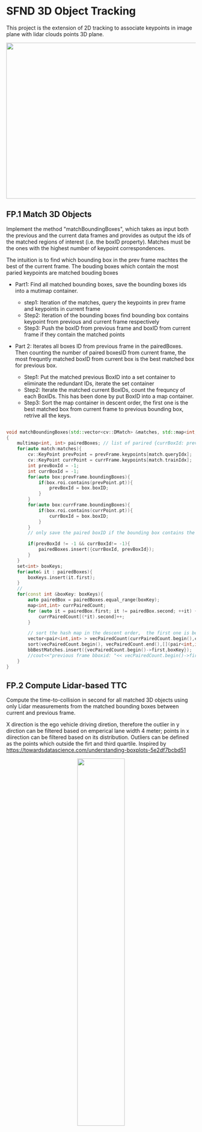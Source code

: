 # SFND 3D Object Tracking

This project is the extension of 2D tracking to associate keypoints in image plane with lidar clouds points 3D plane.  

<img src="images/course_code_structure.png" width="779" height="414" />

## FP.1 Match 3D Objects
Implement the method "matchBoundingBoxes", which takes as input both the previous and the current data frames and provides as output the ids of the matched regions of interest (i.e. the boxID property). Matches must be the ones with the highest number of keypoint correspondences.

The intuition is to find which bounding box in the prev frame machtes the best of the current frame. 
The bouding boxes which contain the most paried keypoints are matched bouding boxes
* Part1: Find all matched bounding boxes, save the bounding boxes ids into a mutimap container.
    * step1: Iteration of the matches, query the keypoints in prev frame and keypoints in  current frame
    * Step2: Iteration of the bounding boxes find bounding box contains keypoint from previous and current frame respectively
    * Step3: Push the boxID from previous frame and boxID from current  frame if they contain  the matched points

* Part 2: Iterates all boxes ID from previous frame in the pairedBoxes. Then counting the number of paired boxesID from current frame,  the most frequntly matched boxID from current box is the best matched box for previous box.

    * Step1: Put the matched previous BoxID into a set container to eliminate the redundant IDs, iterate the set container
    * Step2: Iterate the matched current BoxIDs, count the frequncy of each BoxIDs. This has been done by put BoxID into a map container.
    * Step3: Sort the  map  container in descent order, the first one is the best matched box from current frame to previous bounding box, retrive all the keys.

```c++   
    
void matchBoundingBoxes(std::vector<cv::DMatch> &matches, std::map<int, int> &bbBestMatches, DataFrame &prevFrame, DataFrame &currFrame)
{
    multimap<int, int> pairedBoxes; // list of parired {currBoxId: prevBoxId}, allows redudent keys
    for(auto match:matches){
        cv::KeyPoint prevPoint = prevFrame.keypoints[match.queryIdx];
        cv::KeyPoint currPoint = currFrame.keypoints[match.trainIdx];
        int prevBoxId = -1;
        int currBoxId = -1;
        for(auto box:prevFrame.boundingBoxes){
            if(box.roi.contains(prevPoint.pt)){
                prevBoxId = box.boxID;
            }
        }
        for(auto box:currFrame.boundingBoxes){
            if(box.roi.contains(currPoint.pt)){
                currBoxId = box.boxID;
            }
        }
        // only save the paired boxID if the bounding box contains the paired keypoints both the previous frame and current frame.

        if(prevBoxId != -1 && currBoxId!= -1){
            pairedBoxes.insert({currBoxId, prevBoxId});
        }
    }
    set<int> boxKeys;
    for(auto& it : pairedBoxes){
        boxKeys.insert(it.first);
    }
    //
    for(const int &boxKey: boxKeys){
        auto pairedBox = pairedBoxes.equal_range(boxKey);
        map<int,int> currPairedCount;
        for (auto it = pairedBox.first; it != pairedBox.second; ++it) {
            currPairedCount[(*it).second]++;
        }

        // sort the hash map in the descent order,  the first one is best matched bouding box position
        vector<pair<int,int> > vecPairedCount(currPairedCount.begin(),currPairedCount.end());
        sort(vecPairedCount.begin(), vecPairedCount.end(),[](pair<int,int> a, pair<int,int> b){ return a.second > b.second;}); 
        bbBestMatches.insert({vecPairedCount.begin()->first,boxKey});
        //cout<<"previous frame bboxid: "<< vecPairedCount.begin()->first<<" current frame bbox id: "<<boxKey<<endl;
    }
}
```




## FP.2 Compute Lidar-based TTC

Compute the time-to-collision in second for all matched 3D objects using only Lidar measurements from the matched bounding boxes between current and previous frame.

X direction is the ego vehicle driving diretion, therefore the outlier in y dirction can be filtered 
based on emperical lane width 4 meter; 
points in x diirection can be filtered  based  on its  distribution. Outliers can be defined as
the points which outside the firt and third quartile. Inspired by https://towardsdatascience.com/understanding-boxplots-5e2df7bcbd51

<p align="center">

<img src="images/assets/boxplot.png" align="center" width=50% height=50% />
 
 </p>

Step1:Filter points not into the same lane with ego vehicle,
Put the previous points and current points in x direction respectively.
Step2: Find the mean and standard deviation of previous points and current points.
Step3: filter all the outside teh first quartile and third quartile of the distribution
Step4: Caculate the mean value of the filtered points, then caculate the  TTC = d1 * delta(t) / (d0 - d1)
  
```c++
void computeTTCLidar(std::vector<LidarPoint> &lidarPointsPrev,
                     std::vector<LidarPoint> &lidarPointsCurr, double frameRate, double &TTC)
{
    int lane = 4;
    vector<double> prevPointX;
    for(auto it : lidarPointsPrev){
        if(abs(it.y) < lane/2) prevPointX.push_back(it.x);
    }
    vector<double> currPointX;
    for(auto it : lidarPointsCurr){
        if(abs(it.y) < lane/2) currPointX.push_back(it.x);
    }
    //based on the six sigma to filter the outlier of x
    //calcualte the mean of lidar  point in x

    removeOutlier(prevPointX);
    removeOutlier(currPointX);

    double d0 = 1e9;
    double d1 = 1e9;
    for (auto it: prevPointX)
    {
        d0 = d0 > it ? it : d0;
    }

    for (auto it: currPointX)
    {
        d1 = d1 > it ? it : d1;
    }
    
    // TTC = d1 * delta(t) / (d0 - d1)
    TTC = d1/(frameRate*(d0-d1));
}
```

### Remove Outliers Function
```c++

void removeOutlier(vector<double> & vect){
    double vectMean = accumulate(vect.begin(), vect.end(),0.0) / vect.size();
    double vectResidual = 0.0;
    for(auto it : vect){
        vectResidual += (it - vectMean) * (it - vectMean); 
    }
    double vectStd = sqrt(vectResidual / (vect.size()-1));
    vector<double> tempVect;
    const double upperFactor = 2.698;
    for(auto it:vect){
        if(abs(it-vectMean) < upperFactor * vectStd){
            tempVect.push_back(it);
        }
    }
    vect =  tempVect;
}

```


## FP.3 Associate Keypoint Correspondences with Bounding Boxes
Prepare the TTC computation based on camera measurements by associating keypoint correspondences to the bounding boxes which enclose them. All matches which satisfy this condition must be added to a vector in the respective bounding box.

There are total tow tasks need to be achieved. 
* Task1: Filter all matached keypoits which are inside the bounding boxes in the current frame.
  * S1: Iterate all the machted keypoints 
  * S2: Push the matched keypoint into the withinMatches vector when it inside the current bounding box
* Task2: Calculate the mean value of the euclidean distance of all the matched keypoints into the bounding box
* Task3: Iterate all the withinMatches, push the matched keypoints to bounding box kptMatches when the distance is less than mean euclidean value.

```c++
// associate a given bounding box with the keypoints it contains
void clusterKptMatchesWithROI(BoundingBox &boundingBox, std::vector<cv::KeyPoint> &kptsPrev, std::vector<cv::KeyPoint> &kptsCurr, std::vector<cv::DMatch> &kptMatches)
{
    // ...
    // filtering outside the bouding box
    vector<cv::DMatch> withinMatches;
    for(auto kptMatch:kptMatches){
        cv::KeyPoint currPoints =  kptsCurr[kptMatch.trainIdx];
        if(boundingBox.roi.contains(currPoints.pt)){
            withinMatches.push_back(kptMatch);
        }
    }
    // calculate the distance
    double meanDistance = 0;
    for(auto match:withinMatches){
        meanDistance += match.distance;
    }

    if(withinMatches.size() !=0 ){
        meanDistance = meanDistance / withinMatches.size();
    }
    // only the paired keypoints with distance less than the mean distance will be kept.
    for(auto match:withinMatches){
        if(match.distance < meanDistance){
            boundingBox.kptMatches.push_back(match);
        }
    }

    
}
 ```
 
## FP.4 Compute Camera-based TTC

Compute the time-to-collision in second for all matched 3D objects using only keypoint correspondences from the matched bounding boxes between current and previous frame.

The camera based TTC has assumed the constant velocity difference between ego car and preceding car. Based on the geometry, the TTC can be caculated via the formular: TTC = -dT / (1 - medDistRatio), where dT is the frame time, medDistRation is the median of the ration of the euclidean distance from the paired keypoints. Specifically, the implementation has been done with the following steps:

* Calculate ratio of all the combination of paired keypoints, if the euclidean distance great than definde minDist = 100, it will treat as a valid ratio and put into a vector container distRatios.
    * S1: Iterate the matched keypoits in a for loop from firt position to previous position of last position, fetch each paired keypoints 
    * S2: Iterate the matched keypoints in a for loop from next potion of S1 selected keypoints to latt position of the matched points.
    * S3: calculate the euclidean distance of the keypoints into the same frame, then caculate the ration of the distance between previous frame and current frame.
    * S4: Save the ratio when the current distance is great than defiend minDist and prevDist in not zero.
* Outlier elinimation: to eliminate the outliers, here use the first and third quatiles to define the minimum and maximum points. The implementation use the same function which has been posted on FP.2:  void removeOutlier(vector<double> & vect).

```c++

// Compute time-to-collision (TTC) based on keypoint correspondences in successive images
void computeTTCCamera(std::vector<cv::KeyPoint> &kptsPrev, std::vector<cv::KeyPoint> &kptsCurr, 
                      std::vector<cv::DMatch> kptMatches, double frameRate, double &TTC, cv::Mat *visImg)
{
    // ...
    vector<double> distRatios;
    for(auto it1=kptMatches.begin(); it1!=kptMatches.end()-1; it1++){
        double minDist = 100.0;
        cv::KeyPoint kpOuterPrev = kptsPrev.at(it1->queryIdx);
        cv::KeyPoint kpOuterCurr = kptsCurr.at(it1->trainIdx);
        for(auto it2=kptMatches.begin()+1; it2!=kptMatches.end(); it2++){
            cv::KeyPoint kpInnerPrev = kptsPrev.at(it2->queryIdx);
            cv::KeyPoint kpInnerCurr = kptsCurr.at(it2->trainIdx);
            double prevDist = cv::norm(kpOuterPrev.pt - kpInnerPrev.pt);
            double currDist = cv::norm(kpOuterCurr.pt - kpInnerCurr.pt );
            if(prevDist > std::numeric_limits<double>::epsilon() && currDist >= minDist){
                double distRatio = currDist / prevDist;
                distRatios.push_back(distRatio);
            }
        }
    }
    sort(distRatios.begin(), distRatios.end());
    // filter the distRatios
    // calculate the mean, std
    removeOutlier(distRatios);
    long medianIndex = floor(distRatios.size()/2);
    double medDistRatio = distRatios.size() % 2 == 0 ? (distRatios[medianIndex] + distRatios[medianIndex + 1])/2 : distRatios[medianIndex];

    double dT = 1 / frameRate;
    TTC = -dT / (1 - medDistRatio);
}

```
## FP.5 Performance Evaluation 1
Find examples where the TTC estimate of the Lidar sensor does not seem plausible. Describe your observations and provide a sound argumentation why you think this happened.
 
 The  following measuremnts inllustrate the lidar TTC results for the 18 frames. In addition, we also present the camera TTC result  with dector Shi-Thomasi and descriptor BRISK for comparison. 

| Frame ID    | Xmin (m) |   yw(m)     | Lidar TTC(s)   |  Camera TTC(s) |  
| ------------| ---------|-------------|-------------   | ---------------|
|       1     |    7.931 |   1.456     |   12.9722      |      13.9352   |  
|       2     |    7.849 |   1.459     |   12.264       |      12.0402   |   
|       3     |    7.793 |   1.466     |   13.9161      |      13.877    | 
|       4     |    7.685 |   1.446     |   14.8865      |      12.398    |   
|       5     |    7.638 |   1.442     |   7.41552      |      13.6889   |   
|       6     |    7.577 |   1.433     |   12.4213      |      13.7648   |   
|       7     |    7.555 |   1.438     | **34.3404**    |      12.1823   |   
|       8     |    7.475 |   1.452     |   9.34376      |      12.9428   | 
|       9     |   7.434  |   1.406     | **18.1318**    |      11.0729   |   
|       10    |   7.393  |   1.411     | **18.0318**    |      13.8934   |   
|       11    |   7.205  |   1.455     |   14.9877      |      12.7942   |    
|       12    |   7.272  |   1.47      |   10.1         |      11.8227   |   
|       13    |   7.194  |   1.458     |   9.22307      |      12.1304   | 
|       14    |   7.129  |   1.384     |   10.9678      |      11.1774   |   
|       15    |   7.042  |   1.381     |   8.09422      |      8.60163   |   
|       16    |   6.827  |   1.362     |   8.81392      |      10.1665   |   
|       17    |   6.896  |   1.377     |   10.2926      |      11.7562   |   
|       18    |   6.814  |   1.388     |   8.30978      |      8.06211   | 
  
 
 From Xmin measurements we could simply assume the distance between ego vehicle and preceding vehicle is getting  closer with the increasing of frame. In general we could see the trend of Lidar TTC and Camera  TTC is descending. However, in the frame 7,9,10 we could obviouly see the Lidar TTC are abnormal from the trend. Especialy the Lidar TTC measurement in frame 7 which is almost third times than other measurements. The reason for this implausible measurement in frame 7 is because of its different point clouds distribution on preceding car. Below we could see the frame 6 has serveral points on the  trailer parts  which  have not been presented on frame  7. This results in distance (d1) from frame 7 is bigger than the real distace between car  tailer parts. As  consider the TTC = d1 * delta(t)/(d0-d1), the value d0 - d1 is smaller,  which leads to the higher value of TTC in frame 7. 

**Frame 6**
 <p align="center">

<img src="images/assets/mergeTTC6.png" align="center" width=100% height=100% />
 
 </p>

**Frame 7**
 <p align="center">

<img src="images/assets/mergeTTC7.png" align="center" width=100% height=100% />
 
 </p>

 
## FP.6 Performance Evaluation 2

Run several detector / descriptor combinations and look at the differences in TTC estimation. Find out which methods perform best and also include several examples where camera-based TTC estimation is way off. As with Lidar, describe your observations again and also look into potential reasons.

The TTC results have been illustrate in the following plots with different combination of detectors and descrptor. During the experiments, the FLANN and KNN neighbors matching methods have been applied. 

**FAST as Detector**
<img src="images/assets/FAST_Detector.png" align="center" width=100% height=100% />

**HARRIS as Detector**
<img src="images/vHARRIS_Detector.png" align="center" width=100% height=100% />

**BRISK as Detector**
<img src="images/assets/BRISK_Detector.png" align="center" width=100% height=100% />

**ORB as Detector**
<img src="images/assets/ORB_Detector.png" align="center" width=100% height=100% />

**FAST as Detector**
<img src="images/assets/FAST_Detector.png" align="center" width=100% height=100% />

**AKAZE as Detector**
<img src="images/assets/AKAZE_Detector.png" align="center" width=100% height=100% />

 **SIFT as Detector**
 <img src="images/assets/SIFT_Detector.png" align="center" width=100% height=100% />


Obviously, the Harris detector has very bad performance because of less keypoints in the preceding vehlicle has been detected which results in less matched keypoints between previous frame and current frame. Therefore, some TTCs from this approch are invalid. Furthermore, the fluctuation of the TTCs is very high. Another implausible result is that, several combinations at frame 5 and 6 have high increased values, especially FAST detector with ORB descriptor, it has 2737 s TTC calculated which is definitely  wrong value. The reseson in behind could be from camera based assumpton based on the constant velocity. In the transition between frame 4 and 5 should have high accelaration change of the preceding car. Another reason  could be caused by the miss mathced keypoints. In frame 4 we could see all the current keypoints in the bounding box are relative good mapped into the previous frame, except one outlier on the groud, but still this point will be filtered before TTC calculation. However, in the frame 5 we coud see obviouly two points are mis matched. In addition, the x direction of thoes points still in the boxplot range. This need to bee futher improved in the codes either in y direction with filter or filter the matched keypoints also into the boulding boxes. 


 **Frame 4**
 <img src="images/assets/FAST_ORB_0004.png" align="center" width=100% height=100% />

 **Frame 5**
 <img src="images/assets/FAST_ORB_0005.png" align="center" width=100% height=100% />

The metrics to  select the best combination of detector and descriptor based on consistency and accuracy. In  Comparison  with Lidar TTC measurement and the consistency of the measurements in 18 frame,  the recomendation is as follows:

* **Brisk** detector & **BRIEF** descriptor has similar measurmens as Lidar TTC and the most reliable performance.
* **SIFT** detector & **BRISK** descriptor  and  **FAST** detector & **BRISK** descriptor both have similar measurmens as Lidar TTC and reliable performance.
